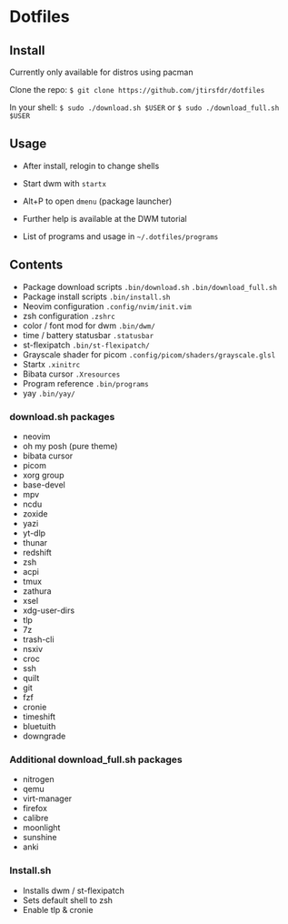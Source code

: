 # Dotfiles

## Install
Currently only available for distros using pacman

Clone the repo:
```$ git clone https://github.com/jtirsfdr/dotfiles```

In your shell:
```$ sudo ./download.sh $USER``` or ```$ sudo ./download_full.sh $USER```

## Usage
- After install, relogin to change shells

- Start dwm with ```startx```

- Alt+P to open ```dmenu``` (package launcher)

- Further help is available at the DWM tutorial

- List of programs and usage in ```~/.dotfiles/programs```

## Contents
- Package download scripts ```.bin/download.sh``` ```.bin/download_full.sh``` 
- Package install scripts ```.bin/install.sh```
- Neovim configuration ```.config/nvim/init.vim```
- zsh configuration ```.zshrc```
- color / font mod for dwm ```.bin/dwm/```
- time / battery statusbar ```.statusbar```
- st-flexipatch  ```.bin/st-flexipatch/```
- Grayscale shader for picom ```.config/picom/shaders/grayscale.glsl```
- Startx ```.xinitrc```
- Bibata cursor ```.Xresources```
- Program reference ```.bin/programs```
- yay ```.bin/yay/``` 

### download.sh packages
- neovim
- oh my posh (pure theme)
- bibata cursor
- picom
- xorg group
- base-devel
- mpv
- ncdu
- zoxide
- yazi
- yt-dlp
- thunar
- redshift
- zsh
- acpi
- tmux
- zathura
- xsel
- xdg-user-dirs
- tlp
- 7z
- trash-cli
- nsxiv
- croc
- ssh
- quilt
- git
- fzf
- cronie
- timeshift 
- bluetuith
- downgrade

### Additional download_full.sh packages
- nitrogen
- qemu
- virt-manager
- firefox
- calibre
- moonlight
- sunshine
- anki

### Install.sh
- Installs dwm / st-flexipatch
- Sets default shell to zsh 
- Enable tlp & cronie
